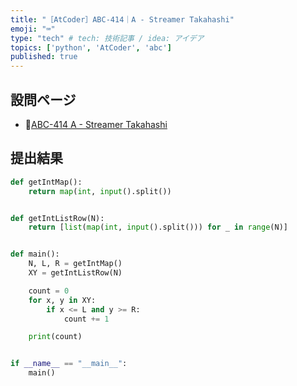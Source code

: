 ```yaml
---
title: "［AtCoder］ABC-414｜A - Streamer Takahashi"
emoji: "⌨️"
type: "tech" # tech: 技術記事 / idea: アイデア
topics: ['python', 'AtCoder', 'abc']
published: true
---
```


## 設問ページ

- 🔗[ABC-414 A - Streamer Takahashi](https://atcoder.jp/contests/abc414/tasks/abc414_a)

## 提出結果

```python
def getIntMap():
    return map(int, input().split())


def getIntListRow(N):
    return [list(map(int, input().split())) for _ in range(N)]


def main():
    N, L, R = getIntMap()
    XY = getIntListRow(N)

    count = 0
    for x, y in XY:
        if x <= L and y >= R:
            count += 1

    print(count)


if __name__ == "__main__":
    main()
```
